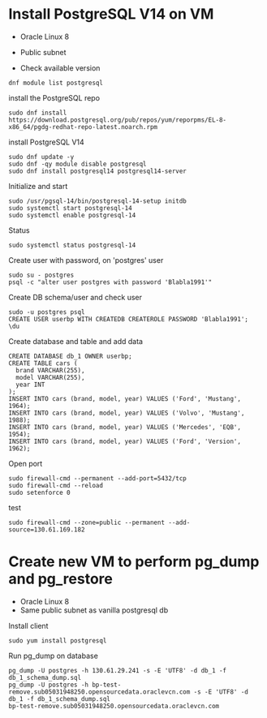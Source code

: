 # Install PostgreSQL V14 on VM

- Oracle Linux 8
- Public subnet

- Check available version

```
dnf module list postgresql
```

 install the PostgreSQL repo 
 ```
sudo dnf install https://download.postgresql.org/pub/repos/yum/reporpms/EL-8-x86_64/pgdg-redhat-repo-latest.noarch.rpm
```

install PostgreSQL V14
```
sudo dnf update -y
sudo dnf -qy module disable postgresql
sudo dnf install postgresql14 postgresql14-server
````

Initialize and start
```
sudo /usr/pgsql-14/bin/postgresql-14-setup initdb
sudo systemctl start postgresql-14
sudo systemctl enable postgresql-14
```

Status
```
sudo systemctl status postgresql-14
```

Create user with password, on 'postgres' user
```
sudo su - postgres
psql -c "alter user postgres with password 'Blabla1991'"
```

Create DB schema/user and check user
```
sudo -u postgres psql
CREATE USER userbp WITH CREATEDB CREATEROLE PASSWORD 'Blabla1991';
\du
```

Create database and table and add data
```
CREATE DATABASE db_1 OWNER userbp;
CREATE TABLE cars (
  brand VARCHAR(255),
  model VARCHAR(255),
  year INT
);
INSERT INTO cars (brand, model, year) VALUES ('Ford', 'Mustang', 1964);
INSERT INTO cars (brand, model, year) VALUES ('Volvo', 'Mustang', 1988);
INSERT INTO cars (brand, model, year) VALUES ('Mercedes', 'EQB', 1954);
INSERT INTO cars (brand, model, year) VALUES ('Ford', 'Version', 1962);
```

Open port
```
sudo firewall-cmd --permanent --add-port=5432/tcp
sudo firewall-cmd --reload
sudo setenforce 0
```

test
```
sudo firewall-cmd --zone=public --permanent --add-source=130.61.169.182
```



# Create new VM to perform pg_dump and pg_restore
- Oracle Linux 8
- Same public subnet as vanilla postgresql db

Install client
```
sudo yum install postgresql

```

Run pg_dump on database
```
pg_dump -U postgres -h 130.61.29.241 -s -E 'UTF8' -d db_1 -f db_1_schema_dump.sql
pg_dump -U postgres -h bp-test-remove.sub05031948250.opensourcedata.oraclevcn.com -s -E 'UTF8' -d db_1 -f db_1_schema_dump.sql
bp-test-remove.sub05031948250.opensourcedata.oraclevcn.com
```


